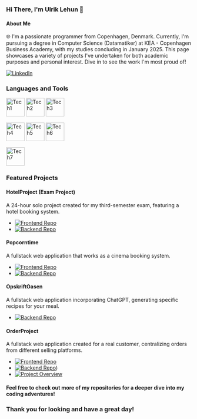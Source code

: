### Hi There, I'm Ulrik Lehun 👋

#### About Me

🌐 I'm a passionate programmer from Copenhagen, Denmark. Currently, I'm pursuing a degree in Computer Science (Datamatiker) at KEA - Copenhagen Business Academy, with my studies concluding in January 2025. This page showcases a variety of projects I've undertaken for both academic purposes and personal interest. Dive in to see the work I'm most proud of!

[![LinkedIn](https://img.shields.io/badge/LinkedIn-Ulrik%20Lehun-blue?style=flat-square&logo=linkedin)](https://www.linkedin.com/in/ulrik-lehun-51334026b/)



### Languages and Tools

<p align="left">
  <a href="https://example.com/technology-link"><img src="https://github.com/UlrikLn/ulrikLn/assets/115453401/58b398bb-b927-408a-a5f1-c1d3e4a8e7f0" alt="Tech1" width="50" height="50"/></a>
  <a href="https://example.com/technology-link"><img src="https://github.com/UlrikLn/ulrikLn/assets/115453401/e46efd03-49b1-45a7-879d-c1b9a443b0ad" alt="Tech2" width="50" height="50"/></a>
  <a href="https://example.com/technology-link"><img src="https://github.com/UlrikLn/ulrikLn/assets/115453401/1230ed26-33eb-4008-807a-3c874dd83aee" alt="Tech3" width="50" height="50"/></a>
</p>
<p align="left">
  <a href="https://example.com/technology-link"><img src="https://github.com/UlrikLn/ulrikLn/assets/115453401/a99ca68a-6753-4d77-bc79-053166ed9ca9" alt="Tech4" width="50" height="50"/></a>
  <a href="https://example.com/technology-link"><img src="https://github.com/UlrikLn/ulrikLn/assets/115453401/a74e2e45-b170-433f-be73-41aa92219344" alt="Tech5" width="50" height="50"/></a>
  <a href="https://example.com/technology-link"><img src="https://github.com/UlrikLn/ulrikLn/assets/115453401/2a846783-ede1-4a2f-92ec-2a747472180a" alt="Tech6" width="50" height="50"/></a>
</p>
<p align="left">
  <a href="https://example.com/technology-link"><img src="https://github.com/UlrikLn/ulrikLn/assets/115453401/9671eca8-564a-459c-8d91-7070930b4a3d" alt="Tech7" width="50" height="50"/></a>
  <!-- Add more as needed -->
</p>







### Featured Projects

#### HotelProject (Exam Project)
A 24-hour solo project created for my third-semester exam, featuring a hotel booking system.
- [![Frontend Repo](https://img.shields.io/badge/Frontend-Repo-purple?style=flat-square&logo=github)](https://github.com/UlrikLn/HotelBookingF)
- [![Backend Repo](https://img.shields.io/badge/Backend-Repo-purple?style=flat-square&logo=github)](https://github.com/UlrikLn/HotelBookingB)



#### Popcorntime
A fullstack web application that works as a cinema booking system.
- [![Frontend Repo](https://img.shields.io/badge/Frontend-Repo-purple?style=flat-square&logo=github)](https://github.com/ProjektGruppe23/FE-PopcornTime)
- [![Backend Repo](https://img.shields.io/badge/Backend-Repo-purple?style=flat-square&logo=github)](https://github.com/ProjektGruppe23/BE-PopcornTime)

#### OpskriftOasen
A fullstack web application incorporating ChatGPT, generating specific recipes for your meal.
- [![Backend Repo](https://img.shields.io/badge/Backend-Repo-purple?style=flat-square&logo=github)](https://github.com/ProjektGruppe23/BE-OpskriftOasen)

#### OrderProject
A fullstack web application created for a real customer, centralizing orders from different selling platforms.
- [![Frontend Repo](https://img.shields.io/badge/Frontend-Repo-purple?style=flat-square&logo=github)](https://github.com/ProjektGruppe23/OrderProject-FE)
- [![Backend Repo](https://img.shields.io/badge/Backend-Repo-purple?style=flat-square&logo=github)](https://github.com/ProjektGruppe23/OrderProject-BE))
- [![Project Overview](https://img.shields.io/badge/Project-Overview-red?style=flat-square&logo=adobeacrobatreader)](https://github.com/UlrikLn/orderproject_overview)

#### Feel free to check out more of my repositories for a deeper dive into my coding adventures!




### Thank you for looking and have a great day!


